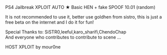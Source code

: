 PS4 Jailbreak XPLOIT AUTO ★ Basic HEN + fake SPOOF 10.01 (random)  

It is not recommended to use it, better use goldhen from sistro, this is just a free beta on the internet and I do it for fun!


Special Thanks to: SiSTR0,leeful,karo_sharifi,ChendoChap  
And everyone who contributes to contribute to scene ...

HOST XPLOIT by mour0ne


